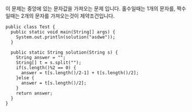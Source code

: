 이 문제는 중앙에 있는 문자값을 가져오는 문제 입니다.
홀수일때는 1개의 문자를, 짝수일때는 2개의 문자를 가져오는것이 제약조건입니다.
```{.java}
public class Test {
  public static void main(String[] args) {
    System.out.println(solution("asdwe"));
  }
  
  public static String solution(String s) {
    String answer = "";
    String[] t = s.split("");
    if(s.length()%2 == 0) {
      answer = t[s.length()/2-1] + t[s.length()/2];
    }else {
      answer = t[s.length()/2];
    }
    return answer;
  }
}
```
